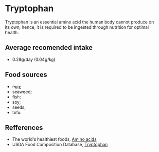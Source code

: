 # Tryptophan

Tryptophan is an essential amino acid the human body cannot produce on its own, hence, it is required to be ingested through nutrition for optimal health.

## Average recomended intake
- 0.28g/day (0.04g/kg)

## Food sources
- egg;
- seaweed;
- fish;
- soy;
- seeds;
- tofu.

## Refferences
- The world's healthiest foods, [Amino acids](http://www.whfoods.com/genpage.php?tname=nutrient&dbid=129)
- USDA Food Composition Database, [Tryptophan](https://ndb.nal.usda.gov/ndb/nutrients/report/nutrientsfrm?max=25&offset=0&totCount=0&nutrient1=501&nutrient2=&nutrient3=&subset=0&sort=c&measureby=g)